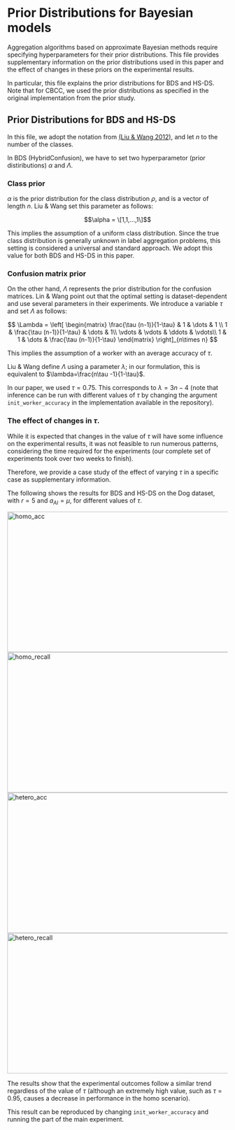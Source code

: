 # Prior Distributions for Bayesian models

Aggregation algorithms based on approximate Bayesian methods require specifying hyperparameters for their prior distributions. This file provides supplementary information on the prior distributions used in this paper and the effect of changes in these priors on the experimental results.

In particular, this file explains the prior distributions for BDS and HS-DS.
Note that for CBCC, we used the prior distributions as specified in the original implementation from the prior study.

## Prior Distributions for BDS and HS-DS

In this file, we adopt the notation from [(Liu & Wang 2012)](https://dl.acm.org/doi/10.5555/3042573.3042579), and let $n$ to the number of the classes.

In BDS (HybridConfusion), we have to set two hyperparametor (prior distiributions) $\alpha$ and $\Lambda$.

### Class prior
$\alpha$ is the prior distribution for the class distribution $\rho$, and is a vector of length $n$. 
Liu \& Wang set this parameter as follows:

$$\alpha = \[1,1,...,1\]$$

This implies the assumption of a uniform class distribution. 
Since the true class distribution is generally unknown in label aggregation problems, this setting is considered a universal and standard approach. 
We adopt this value for both BDS and HS-DS in this paper.

### Confusion matrix prior
On the other hand, $\Lambda$ represents the prior distribution for the confusion matrices. 
Lin & Wang point out that the optimal setting is dataset-dependent and use several parameters in their experiments. 
We introduce a variable $\tau$ and set $\Lambda$ as follows:

$$
\Lambda = \left[
    \begin{matrix}
        \frac{\tau (n-1)}{1-\tau} & 1 & \dots & 1 \\
        1 & \frac{\tau (n-1)}{1-\tau} & \dots & 1\\
        \vdots & \vdots & \ddots & \vdots\\
        1 & 1 & \dots & \frac{\tau (n-1)}{1-\tau}
    \end{matrix}
\right]_{n\times n}
$$

This implies the assumption of a worker with an average accuracy of $\tau$.

Liu \& Wang define $\Lambda$ using a parameter $\lambda$; in our formulation, this is equivalent to $\lambda=\frac{n\tau -1}{1-\tau}$.

In our paper, we used $\tau=0.75$. This corresponds to $\lambda=3n-4$ (note that inference can be run with different values of $\tau$ by changing the argument `init_worker_accuracy` in the implementation available in the repository).

### The effect of changes in $\tau$.
While it is expected that changes in the value of $\tau$ will have some influence on the experimental results, it was not feasible to run numerous patterns, considering the time required for the experiments (our complete set of experiments took over two weeks to finish). 

Therefore, we provide a case study of the effect of varying $\tau$ in a specific case as supplementary information. 

The following shows the results for BDS and HS-DS on the Dog dataset, with $r=5$ and $a_{AI}=\mu$, for different values of $\tau$.


<img width="743" height="321" alt="homo_acc" src="https://github.com/user-attachments/assets/d6d615bf-3284-467f-adab-d02f0c6a4e98" />
<img width="743" height="321" alt="homo_recall" src="https://github.com/user-attachments/assets/71745963-05d8-4690-a859-b306abfd3863" />
<img width="743" height="321" alt="hetero_acc" src="https://github.com/user-attachments/assets/a000eff3-68ae-40fd-83ac-621f266365f8" />
<img width="743" height="321" alt="hetero_recall" src="https://github.com/user-attachments/assets/b741b25c-9a11-4088-897c-ed625d7f8e05" />

The results show that the experimental outcomes follow a similar trend regardless of the value of $\tau$ (although an extremely high value, such as $\tau=0.95$, causes a decrease in performance in the homo scenario).

This result can be reproduced by changing `init_worker_accuracy` and running the part of the main experiment.

